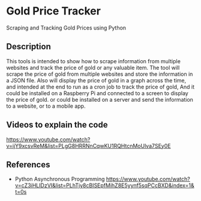 # Gold Price Tracker
Scraping and Tracking Gold Prices using Python

## Description

This tools is intended to show how to scrape information from multiple websites and track the price of gold or any valuable item.
The tool will scrape the price of gold from multiple websites and store the information in a JSON file.
Also will display the price of gold in a graph across the time, and intended at the end to run as a cron job to track the price of gold,
And it could be installed on a Raspberry Pi and connected to a screen to display the price of gold.
or could be installed on a server and send the information to a website, or to a mobile app.

## Videos to explain the code
https://www.youtube.com/watch?v=ijY9xcsvReM&list=PLgG8HRRNnCqwKU1RQHtcnMoUlva7SEy0E

## References
- Python Asynchronous Programming
https://www.youtube.com/watch?v=cZ3iHLIDzVI&list=PLhTjy8cBISEpfMihZ8E5yynf5sqPCcBXD&index=1&t=0s
